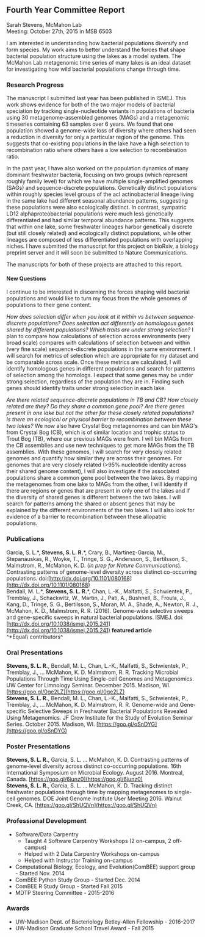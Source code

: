 ## Fourth Year Committee Report
Sarah Stevens, McMahon Lab  
Meeting: October 27th, 2015 in MSB 6503  

I am interested in understanding how bacterial populations diversify and form species.
My work aims to better understand the forces that shape bacterial population structure using the lakes as a model system.
The McMahon Lab metagenomic time series of many lakes is an ideal dataset for investigating how wild bacterial populations change through time.

### Research Progress
The manuscript I submitted last year has been published in ISMEJ.
This work shows evidence for both of the two major models of bacterial speciation by tracking single-nucleotide variants in populations of bacteria using 30 metagenome-assembled genomes (MAGs) and a metagenomic timeseries containing 63 samples over 6 years.
We found that one population showed a genome-wide loss of diversity where others had seen a reduction in diversity for only a particular region of the genome.
This suggests that co-existing populations in the lake have a high selection to recombination ratio where others have a low selection to recombination ratio.  

In the past year, I have also worked on the population dynamics of many dominant freshwater bacteria, focusing on two groups (which represent roughly family level) for which we have multiple single-amplified genomes (SAGs) and sequence-discrete populations.
Genetically distinct populations within roughly species level groups of the acI actinobacterial lineage living in the same lake had different seasonal abundance patterns, suggesting these populations were also ecologically distinct.
In contrast, sympatric LD12 alphaproteobacterial populations were much less genetically differentiated and had similar temporal abundance patterns. This suggests that within one lake, some freshwater lineages harbor genetically discrete (but still closely related) and ecologically distinct populations, while other lineages are composed of less differentiated populations with overlapping niches.
I have submitted the manuscript for this project on bioRxiv, a biology preprint server and it will soon be submitted to Nature Communications.  

The manuscripts for both of these projects are attached to this report.


#### New Questions
I continue to be interested in discerning the forces shaping wild bacterial populations and would like to turn my focus from the whole genomes of populations to their gene content.

*How does selection differ when you look at it within vs between sequence-discrete populations?  Does selection act differently on homologous genes shared by different populations?  Which traits are under strong selection?*
I plan to compare how calculations of selection across environments (very broad scale) compares with calculations of selection between and within (very fine scale) sequence-discrete populations in the same environment.
I will search for metrics of selection which are appropriate for my dataset and be comparable across scale.
Once these metrics are calculated, I will identify homologous genes in different populations and search for patterns of selection among the homologs.
I expect that some genes may be under strong selection, regardless of the population they are in.
Finding such genes should identify traits under strong selection in each lake.


*Are there related sequence-discrete populations in TB and CB?  How closely related are they?  Do they share a common gene pool?  Are there genes present in one lake but not the other for these closely related populations? Is there an ecological or physical barrier to recombination between these two lakes?*
We now also have Crystal Bog metagenomes and can bin MAG's from Crystal Bog (CB), which is of similar location and trophic status to Trout Bog (TB), where our previous MAGs were from.
I will bin MAGs from the CB assemblies and use new techniques to get more MAGs from the TB assemblies.
With these genomes, I will search for very closely related genomes and quantify how similar they are across their genomes.
For genomes that are very closely related (>95% nucleotide identity across their shared genome content), I will also investigate if the associated populations share a common gene pool between the two lakes.
By mapping the metagenomes from one lake to MAGs from the other, I will identify if there are regions or genes that are present in only one of the lakes and if the diversity of shared genes is different between the two lakes.
I will search for patterns among the shared or absent genes that may be explained by the different environments of the two lakes.
I will also look for evidence of a barrier to recombination between these allopatric populations.


### Publications
Garcia, S. L.\*, **Stevens, S. L. R.**\*, Crary, B., Martinez-Garcia, M., Stepanauskas, R., Woyke, T., Tringe, S. G., Andersson, S., Bertilsson, S., Malmstrom, R.,  McMahon, K. D. (_in prep for Nature Communications_). Contrasting patterns of genome-level diversity across distinct co-occurring populations. doi:[http://dx.doi.org/10.1101/080168](http://dx.doi.org/10.1101/080168)  
Bendall, M. L.\*, **Stevens, S. L. R.**\*, Chan, L.-K., Malfatti, S., Schwientek, P., Tremblay, J., Schackwitz, W., Martin, J., Pati, A., Bushnell, B., Froula, J., Kang, D., Tringe, S. G., Bertilsson, S., Moran, M. A., Shade, A., Newton, R. J., McMahon, K. D., Malmstrom, R. R. (2016). Genome-wide selective sweeps and gene-specific sweeps in natural bacterial populations. ISMEJ. doi:[http://dx.doi.org/10.1038/ismej.2015.241](http://dx.doi.org/10.1038/ismej.2015.241) **featured article**  
^\*Equal\ contributors^

### Oral Presentations
**Stevens, S. L. R.**, Bendall, M. L., Chan, L.-K., Malfatti, S., Schwientek, P., Tremblay, J., ...  McMahon, K. D. Malmstrom, R. R. Tracking Microbial Populations Through Time Using Single-cell Genomes and Metagenomics. UW Center for Limnology Seminar. December 2015. Madison, WI. [https://goo.gl/0ge2LZ](https://goo.gl/0ge2LZ)  
**Stevens, S. L. R.**, Bendall, M. L., Chan, L.-K., Malfatti, S., Schwientek, P., Tremblay, J., ...  McMahon, K. D. Malmstrom, R. R. Genome-wide and Gene-specific Selective Sweeps in Freshwater Bacterial Populations Revealed Using Metagenomics. JF Crow Institute for the Study of Evolution Seminar Series. October 2015. Madison, WI. [https://goo.gl/oSnDYG](https://goo.gl/oSnDYG)  


### Poster Presentations
**Stevens, S. L. R.**, Garcia, S. L. ...  McMahon, K. D. Contrasting patterns of genome-level diversity across distinct co-occurring populations. 16th International Symposium on Microbial Ecology. August 2016. Montreal, Canada. [https://goo.gl/6iunz0](https://goo.gl/6iunz0)  
**Stevens, S. L. R.**, Garcia, S. L. ...  McMahon, K. D. Tracking distinct freshwater populations through time by mapping metagenomes to single-cell genomes. DOE Joint Genome Institute User Meeting 2016. Walnut Creek, CA. [https://goo.gl/ShUQVn](https://goo.gl/ShUQVn)  


### Professional Development
* Software/Data Carpentry
    + Taught 4 Software Carpentry Workshops (2 on-campus, 2 off-campus)
    + Helped with 2 Data Carpentry Workshops on-campus
    + Helped with Instructor Training on-campus
* Computational Biology, Ecology, and Evolution(ComBEE) support group - Started Nov. 2014
* ComBEE Python Study Group - Started Dec. 2014
* ComBEE R Study Group - Started Fall 2015
* MDTP Steering Committee - 2015-2016

### Awards
* UW-Madison Dept. of  Bacteriology Betley-Allen Fellowship - 2016-2017
* UW-Madison Graduate School Travel Award - Fall 2015
